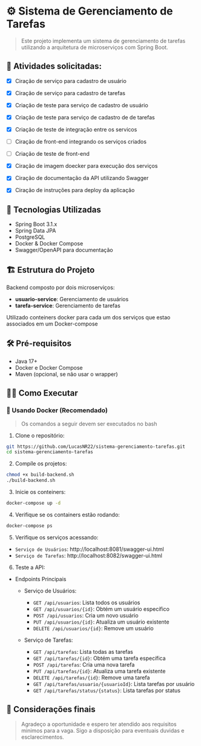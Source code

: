 # ⚙️ Sistema de Gerenciamento de Tarefas

> Este projeto implementa um sistema de gerenciamento de tarefas utilizando a arquitetura de microserviços com Spring Boot.

## 📝 Atividades solicitadas:
- [x] Ciração de serviço para cadastro de usuário
- [x] Ciração de serviço para cadastro de tarefas
- [x] Criação de teste para serviço de cadastro de usuário
- [x] Criação de teste para serviço de cadastro de de tarefas
- [x] Criação de teste de integração entre os servicos
- [ ] Ciração de front-end integrando os serviços criados
- [ ] Criação de teste de front-end
- [x] Ciração de imagem doecker para execução dos serviços
- [x] Ciração de documentação da API utilizando Swagger
- [x] Ciração de instruções para deploy da aplicação


## 🧩 Tecnologias Utilizadas

- Spring Boot 3.1.x
- Spring Data JPA
- PostgreSQL
- Docker & Docker Compose
- Swagger/OpenAPI para documentação


## 🏗️ Estrutura do Projeto

Backend composto por dois microserviços:

- **usuario-service**: Gerenciamento de usuários
- **tarefa-service**: Gerenciamento de tarefas

Utilizado conteiners docker para cada um dos serviços que estao associados em um Docker-compose

## 🛠️ Pré-requisitos

- Java 17+
- Docker e Docker Compose
- Maven (opcional, se não usar o wrapper)

## 👨‍💻 Como Executar

### 🐋 Usando Docker (Recomendado)
> Os comandos a seguir devem ser executados no bash
1. Clone o repositório:
```bash
git https://github.com/LucasNR22/sistema-gerenciamento-tarefas.git
cd sistema-gerenciamento-tarefas
```

2. Compíle os projetos:
```bash
chmod +x build-backend.sh
./build-backend.sh
```
3. Inicie os conteiners:
```bash
docker-compose up -d
```

4. Verifique se os containers estão rodando:
```bash
docker-compose ps
```

5. Verifique os serviços acessando:
- `Serviço de Usuários`: http://localhost:8081/swagger-ui.html
- `Serviço de Tarefas`: http://localhost:8082/swagger-ui.html

6. Teste a API:
- Endpoints Principais
    - Serviço de Usuários:

        - `GET /api/usuarios`: Lista todos os usuários
        - `GET /api/usuarios/{id}`: Obtém um usuário específico
        - `POST /api/usuarios`: Cria um novo usuário
        - `PUT /api/usuarios/{id}`: Atualiza um usuário existente
        - `DELETE /api/usuarios/{id}`: Remove um usuário

    - Serviço de Tarefas:
        - `GET /api/tarefas`: Lista todas as tarefas
        - `GET /api/tarefas/{id}`: Obtém uma tarefa específica
        - `POST /api/tarefas`: Cria uma nova tarefa
        - `PUT /api/tarefas/{id}`: Atualiza uma tarefa existente
        - `DELETE /api/tarefas/{id}`: Remove uma tarefa
        - `GET /api/tarefas/usuario/{usuarioId}`: Lista tarefas por usuário
        - `GET /api/tarefas/status/{status}`: Lista tarefas por status

## 📢 Considerações finais
> Agradeço a oportunidade e espero ter atendido aos requisitos minimos para a vaga. Sigo a disposição para eventuais duvidas e esclarecimentos.